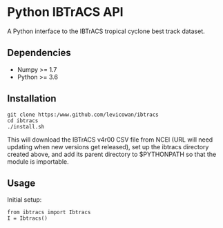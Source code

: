 # Python IBTrACS API

A Python interface to the IBTrACS tropical cyclone best track dataset.

## Dependencies
- Numpy >= 1.7
- Python >= 3.6

## Installation

```
git clone https:/www.github.com/levicowan/ibtracs
cd ibtracs
./install.sh
```

This will download the IBTrACS v4r00 CSV file from NCEI (URL will need updating when new versions get released), set up the ibtracs directory created above, and add its parent directory to $PYTHONPATH so that the module is importable.

## Usage

Initial setup:
```
from ibtracs import Ibtracs
I = Ibtracs()
